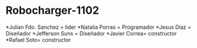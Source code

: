 # Robocharger-1102

*Julian Fdo. Sanchez = lider 
*Natalia Porras = Programador
*Jesus Diaz = Diseñador
*Jefferson Suns = Diseñador
*Javier Correa= constructor
*Rafael Soto= constructor

